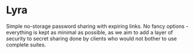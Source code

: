 # Lyra

Simple no-storage password sharing with expiring links. No fancy options - everything is kept as minimal as possible, as we aim to add a layer of security to secret sharing done by clients who would not bother to use complete suites. 